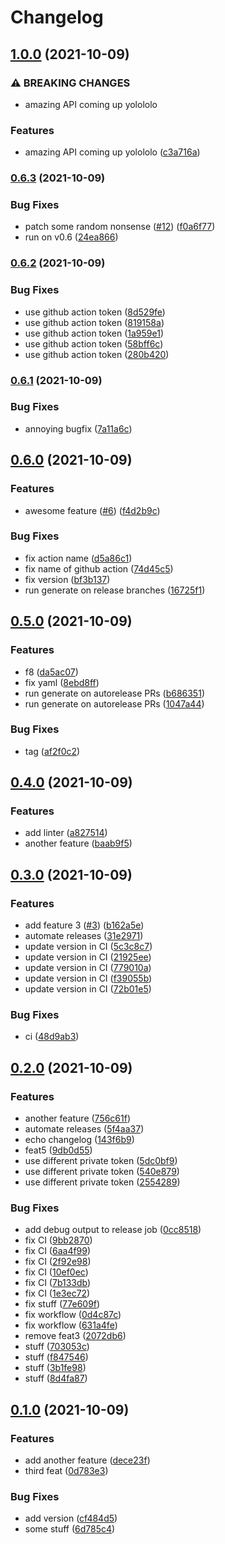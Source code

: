 # Changelog

## [1.0.0](https://www.github.com/fpetkovski/release-playground/compare/v0.6.2...v1.0.0) (2021-10-09)


### ⚠ BREAKING CHANGES

* amazing API coming up yolololo

### Features

* amazing API coming up yolololo ([c3a716a](https://www.github.com/fpetkovski/release-playground/commit/c3a716a7c94e2042a6a5a563f56f2b4e7d9e7861))

### [0.6.3](https://www.github.com/fpetkovski/release-playground/compare/v0.6.2...v0.6.3) (2021-10-09)


### Bug Fixes

* patch some random nonsense ([#12](https://www.github.com/fpetkovski/release-playground/issues/12)) ([f0a6f77](https://www.github.com/fpetkovski/release-playground/commit/f0a6f77c29bf1b2684c89249eea079f305cd8b0e))
* run on v0.6 ([24ea866](https://www.github.com/fpetkovski/release-playground/commit/24ea86617777d0ca2c1037c6686be3d4fded5e07))

### [0.6.2](https://www.github.com/fpetkovski/release-playground/compare/v0.6.1...v0.6.2) (2021-10-09)


### Bug Fixes

* use github action token ([8d529fe](https://www.github.com/fpetkovski/release-playground/commit/8d529fe07c4153d7a0a6c7068ec2ac304138ebe9))
* use github action token ([819158a](https://www.github.com/fpetkovski/release-playground/commit/819158a66ac496a7042363a7bb2ac554d35ec3d8))
* use github action token ([1a959e1](https://www.github.com/fpetkovski/release-playground/commit/1a959e1f12aaf5bd96d24e0fb7bd0a9a4cbf5eae))
* use github action token ([58bff6c](https://www.github.com/fpetkovski/release-playground/commit/58bff6c7dde8945d8b68d2415e39cb3b55320e82))
* use github action token ([280b420](https://www.github.com/fpetkovski/release-playground/commit/280b4204d571ce82fa3b61a81ba8908e512c5e0d))

### [0.6.1](https://www.github.com/fpetkovski/release-playground/compare/v0.6.0...v0.6.1) (2021-10-09)


### Bug Fixes

* annoying bugfix ([7a11a6c](https://www.github.com/fpetkovski/release-playground/commit/7a11a6c6f66ec1624802a6fee663eb1cc563049c))

## [0.6.0](https://www.github.com/fpetkovski/release-playground/compare/v0.5.0...v0.6.0) (2021-10-09)


### Features

* awesome feature ([#6](https://www.github.com/fpetkovski/release-playground/issues/6)) ([f4d2b9c](https://www.github.com/fpetkovski/release-playground/commit/f4d2b9ca450bd705aefef3ebb9fb4c3c3a8f310c))


### Bug Fixes

* fix action name ([d5a86c1](https://www.github.com/fpetkovski/release-playground/commit/d5a86c1675e8d639b03f8cf010a0f58113b3ba2b))
* fix name of github action ([74d45c5](https://www.github.com/fpetkovski/release-playground/commit/74d45c5764dd81359b69e7ca84152dfe1a0e25bb))
* fix version ([bf3b137](https://www.github.com/fpetkovski/release-playground/commit/bf3b137f00a9fc87d6f034f42a47eb7d35d12796))
* run generate on release branches ([16725f1](https://www.github.com/fpetkovski/release-playground/commit/16725f142148a93755bf98ca949dd7d3ce0f2f54))

## [0.5.0](https://www.github.com/fpetkovski/release-playground/compare/v0.4.0...v0.5.0) (2021-10-09)


### Features

* f8 ([da5ac07](https://www.github.com/fpetkovski/release-playground/commit/da5ac07a4d5490adf972339350ed62f438beda48))
* fix yaml ([8ebd8ff](https://www.github.com/fpetkovski/release-playground/commit/8ebd8ffc990e6ddbe7f8b57cc40a86ad26e8203b))
* run generate on autorelease PRs ([b686351](https://www.github.com/fpetkovski/release-playground/commit/b686351808a926fae2d402b5833fdb70a777cf29))
* run generate on autorelease PRs ([1047a44](https://www.github.com/fpetkovski/release-playground/commit/1047a44bb7b6b276781f2d64fc5e927bd89f2c7e))


### Bug Fixes

* tag ([af2f0c2](https://www.github.com/fpetkovski/release-playground/commit/af2f0c2b97dbae519461c32fafd6c2be728353e2))

## [0.4.0](https://www.github.com/fpetkovski/release-playground/compare/v0.3.0...v0.4.0) (2021-10-09)


### Features

* add linter ([a827514](https://www.github.com/fpetkovski/release-playground/commit/a8275143c28d106e76d944f54e0993307e413429))
* another feature ([baab9f5](https://www.github.com/fpetkovski/release-playground/commit/baab9f530a5b0a1dd4e406ab965ef7131c447468))

## [0.3.0](https://www.github.com/fpetkovski/release-playground/compare/v0.2.0...v0.3.0) (2021-10-09)


### Features

* add feature 3 ([#3](https://www.github.com/fpetkovski/release-playground/issues/3)) ([b162a5e](https://www.github.com/fpetkovski/release-playground/commit/b162a5e42a2c880e4e12c90db1256db9197c9d06))
* automate releases ([31e2971](https://www.github.com/fpetkovski/release-playground/commit/31e29718c4cc4e80d6f62c1a6eacc1d762662738))
* update version in CI ([5c3c8c7](https://www.github.com/fpetkovski/release-playground/commit/5c3c8c7b3948bbba9c3d8e7cee02fff9f5b30acc))
* update version in CI ([21925ee](https://www.github.com/fpetkovski/release-playground/commit/21925eef98da6eb263497e089cf3e0f3fefe9aae))
* update version in CI ([779010a](https://www.github.com/fpetkovski/release-playground/commit/779010a594dbe06665e8881343da7c1cba5ad22e))
* update version in CI ([f39055b](https://www.github.com/fpetkovski/release-playground/commit/f39055bed9856b5928a46929cd29c29933ba37ac))
* update version in CI ([72b01e5](https://www.github.com/fpetkovski/release-playground/commit/72b01e590fd09600ac55545720d1830d801725f1))


### Bug Fixes

* ci ([48d9ab3](https://www.github.com/fpetkovski/release-playground/commit/48d9ab30e3d7d2147665a85c233d12db5b962653))

## [0.2.0](https://www.github.com/fpetkovski/release-playground/compare/v0.1.0...v0.2.0) (2021-10-09)


### Features

* another feature ([756c61f](https://www.github.com/fpetkovski/release-playground/commit/756c61f666244947ee1d5b271aad9c8b477296ef))
* automate releases ([5f4aa37](https://www.github.com/fpetkovski/release-playground/commit/5f4aa3747d2d99de0d36fe633605877c90d1fe17))
* echo changelog ([143f6b9](https://www.github.com/fpetkovski/release-playground/commit/143f6b91ca1763d3e75aa759c673f508a1d16a6f))
* feat5 ([9db0d55](https://www.github.com/fpetkovski/release-playground/commit/9db0d55b2c0925c2c6cf63bfb72f7cae0be25140))
* use different private token ([5dc0bf9](https://www.github.com/fpetkovski/release-playground/commit/5dc0bf91087f92b96e307cfd9d4524f1912712e1))
* use different private token ([540e879](https://www.github.com/fpetkovski/release-playground/commit/540e87937917554117ac207017e43c643c8c1d70))
* use different private token ([2554289](https://www.github.com/fpetkovski/release-playground/commit/2554289ace30b97c538e0c7c94066ebcc199eb24))


### Bug Fixes

* add debug output to release job ([0cc8518](https://www.github.com/fpetkovski/release-playground/commit/0cc85180ca54716ee40674ce5bd5c482b46970c2))
* fix CI ([9bb2870](https://www.github.com/fpetkovski/release-playground/commit/9bb287013d0364b63396894277c9bce4e4835b26))
* fix CI ([6aa4f99](https://www.github.com/fpetkovski/release-playground/commit/6aa4f996b165dbbac187fec779e15d6ccd7eef95))
* fix CI ([2f92e98](https://www.github.com/fpetkovski/release-playground/commit/2f92e9899930793de4ad10a0f38558315867d178))
* fix CI ([10ef0ec](https://www.github.com/fpetkovski/release-playground/commit/10ef0ec99bf45299b4d467674c9369802dba9ea1))
* fix CI ([7b133db](https://www.github.com/fpetkovski/release-playground/commit/7b133db16809fccce0ecfb977177a56c18428715))
* fix CI ([1e3ec72](https://www.github.com/fpetkovski/release-playground/commit/1e3ec723f14ee6a82d857cb21fb91ebd5bf6cf5d))
* fix stuff ([77e609f](https://www.github.com/fpetkovski/release-playground/commit/77e609f396098ece9844f7ac7e34dd0188f392f3))
* fix workflow ([0d4c87c](https://www.github.com/fpetkovski/release-playground/commit/0d4c87c535f5705538ecb81fd35f7f4238e4f6ed))
* fix workflow ([631a4fe](https://www.github.com/fpetkovski/release-playground/commit/631a4fe03d637879a44d7ef1dcd265094627b4f3))
* remove feat3 ([2072db6](https://www.github.com/fpetkovski/release-playground/commit/2072db610ad776dfa2425619262a49e8ee66c414))
* stuff ([703053c](https://www.github.com/fpetkovski/release-playground/commit/703053c53e14224ed354f72796e0b3446fa6b756))
* stuff ([f847546](https://www.github.com/fpetkovski/release-playground/commit/f847546c3b4c0ba7a0ed53788b5cf630694af049))
* stuff ([3b1fe98](https://www.github.com/fpetkovski/release-playground/commit/3b1fe98e9262a70a6208179d70c66ae764f09053))
* stuff ([8d4fa87](https://www.github.com/fpetkovski/release-playground/commit/8d4fa8764e2caeecfef1e2488b499a39c998f5e5))

## [0.1.0](https://www.github.com/fpetkovski/release-playground/compare/v0.0.1...v0.1.0) (2021-10-09)


### Features

* add another feature ([dece23f](https://www.github.com/fpetkovski/release-playground/commit/dece23fc0c610ff2f15453661b9b116c5e48058e))
* third feat ([0d783e3](https://www.github.com/fpetkovski/release-playground/commit/0d783e335c5bf658532c8c2ce7b86d020c0bf3b4))


### Bug Fixes

* add version ([cf484d5](https://www.github.com/fpetkovski/release-playground/commit/cf484d5e8690e9a060ae5af688721649570c9cca))
* some stuff ([6d785c4](https://www.github.com/fpetkovski/release-playground/commit/6d785c4506af82557fba2c07e1b08145883ba477))
